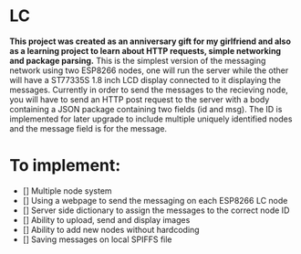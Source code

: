 # LC
**This project was created as an anniversary gift for my girlfriend and also as a learning project to learn about HTTP requests, simple networking and package parsing.**
This is the simplest version of the messaging network using two ESP8266 nodes, one will run the server while the other will have a ST77335S 1.8 inch LCD display connected to it displaying the messages. Currently in order to send the messages to the recieving node, you will have to send an HTTP post request to the server with a body containing a JSON package containing two fields (id and msg). The ID is implemented for later upgrade to include multiple uniquely identified nodes and the message field is for the message.
# To implement:
- [] Multiple node system
- [] Using a webpage to send the messaging on each ESP8266 LC node
- [] Server side dictionary to assign the messages to the correct node ID
- [] Ability to upload, send and display images
- [] Ability to add new nodes without hardcoding
- [] Saving messages on local SPIFFS file
